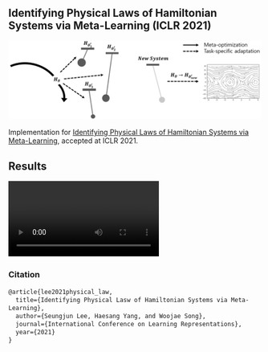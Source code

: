 ## Identifying Physical Laws of Hamiltonian Systems via Meta-Learning (ICLR 2021)

<img src="/results/hamaml.png">

Implementation for [Identifying Physical Laws of Hamiltonian Systems via Meta-Learning](https://arxiv.org/abs/2102.11544), accepted at ICLR 2021. 

## Results
![Pendulums](/results/pendulums.mp4)


### Citation
```
@article{lee2021physical_law,
  title={Identifying Physical Lasw of Hamiltonian Systems via Meta-Learning},
  author={Seungjun Lee, Haesang Yang, and Woojae Song},
  journal={International Conference on Learning Representations},
  year={2021}
}
```
